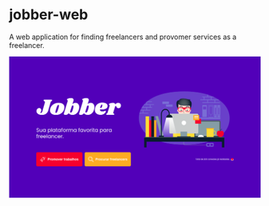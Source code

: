 # jobber-web
A web application for finding freelancers and provomer services as a freelancer.

<img src="https://github.com/jfilipe-dev/previews/blob/master/landing-page-jobber.png?raw=true" max-width="720px">
